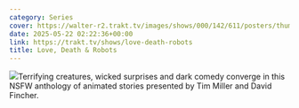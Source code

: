 ```yaml
---
category: Series
cover: https://walter-r2.trakt.tv/images/shows/000/142/611/posters/thumb/7f2df5b8d4.jpg.webp
date: 2025-05-22 02:22:36+00:00
link: https://trakt.tv/shows/love-death-robots
title: Love, Death & Robots
---
```


![](https://walter-r2.trakt.tv/images/shows/000/142/611/fanarts/thumb/5248d0dfec.jpg)Terrifying creatures, wicked surprises and dark comedy converge in this NSFW anthology of animated stories presented by Tim Miller and David Fincher.

